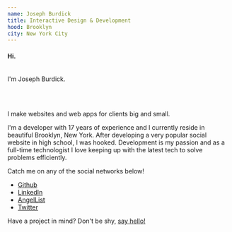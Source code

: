 ```yaml
---
name: Joseph Burdick
title: Interactive Design & Development
hood: Brooklyn
city: New York City
---
```


#### Hi.

<br>I'm Joseph Burdick.

<br>

<br>I make websites and web apps for clients big and small.

I'm a developer with 17 years of experience and I currently reside in beautiful
Brooklyn, New York. After developing a very popular social website in high
school, I was hooked. Development is my passion and as a full-time technologist
I love keeping up with the latest tech to solve problems efficiently.

Catch me on any of the social networks below!

* [Github](https://www.github.com/josephdburdick)
* [LinkedIn](https://www.linkedin.com/in/josephdburdick)
* [AngelList](https://angel.co/josephdburdick)
* [Twitter](https://twitter.com/josephdburdick)

Have a project in mind? Don't be shy,
[say hello!](mailto:joe@presentday.io?subject=Hello!)
